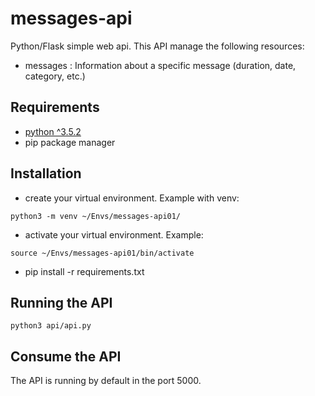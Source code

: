 # messages-api
Python/Flask simple web api. This API manage the following resources:

* messages : Information about a specific message (duration, date, category, etc.)


## Requirements

* [python ^3.5.2](https://www.python.org)
* pip package manager

## Installation

* create your virtual environment. Example with venv:
```
python3 -m venv ~/Envs/messages-api01/
```
* activate your virtual environment. Example:
```
source ~/Envs/messages-api01/bin/activate
```
* pip install -r requirements.txt

## Running the API

```
python3 api/api.py
```

## Consume the API

The API is running by default in the port 5000.
